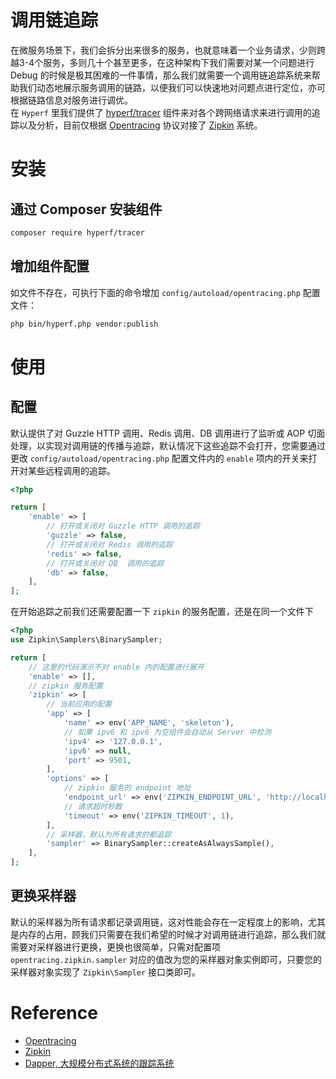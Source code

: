 # 调用链追踪

在微服务场景下，我们会拆分出来很多的服务，也就意味着一个业务请求，少则跨越3-4个服务，多则几十个甚至更多，在这种架构下我们需要对某一个问题进行 Debug 的时候是极其困难的一件事情，那么我们就需要一个调用链追踪系统来帮助我们动态地展示服务调用的链路，以便我们可以快速地对问题点进行定位，亦可根据链路信息对服务进行调优。   
在 `Hyperf` 里我们提供了 [hyperf/tracer](https://github.com/hyperf-cloud/tracer) 组件来对各个跨网络请求来进行调用的追踪以及分析，目前仅根据 [Opentracing](https://opentracing.io) 协议对接了 [Zipkin](https://zipkin.io/) 系统。

# 安装

## 通过 Composer 安装组件

```bash
composer require hyperf/tracer
```

## 增加组件配置

如文件不存在，可执行下面的命令增加 `config/autoload/opentracing.php` 配置文件：

```bash
php bin/hyperf.php vendor:publish
```

# 使用

## 配置

默认提供了对 Guzzle HTTP 调用、Redis 调用、DB 调用进行了监听或 AOP 切面处理，以实现对调用链的传播与追踪，默认情况下这些追踪不会打开，您需要通过更改 `config/autoload/opentracing.php` 配置文件内的 `enable` 项内的开关来打开对某些远程调用的追踪。

```php
<?php

return [
    'enable' => [
        // 打开或关闭对 Guzzle HTTP 调用的追踪
        'guzzle' => false,
        // 打开或关闭对 Redis 调用的追踪
        'redis' => false,
        // 打开或关闭对 DB  调用的追踪
        'db' => false,
    ],
];
```

在开始追踪之前我们还需要配置一下 `zipkin` 的服务配置，还是在同一个文件下

```php
<?php
use Zipkin\Samplers\BinarySampler;

return [
    // 这里的代码演示不对 enable 内的配置进行展开
    'enable' => [],
    // zipkin 服务配置
    'zipkin' => [
        // 当前应用的配置
        'app' => [
            'name' => env('APP_NAME', 'skeleton'),
            // 如果 ipv6 和 ipv6 为空组件会自动从 Server 中检测
            'ipv4' => '127.0.0.1',
            'ipv6' => null,
            'port' => 9501,
        ],
        'options' => [
            // zipkin 服务的 endpoint 地址
            'endpoint_url' => env('ZIPKIN_ENDPOINT_URL', 'http://localhost:9411/api/v2/spans'),
            // 请求超时秒数
            'timeout' => env('ZIPKIN_TIMEOUT', 1),
        ],
        // 采样器，默认为所有请求的都追踪
        'sampler' => BinarySampler::createAsAlwaysSample(),
    ],
];
```

## 更换采样器

默认的采样器为所有请求都记录调用链，这对性能会存在一定程度上的影响，尤其是内存的占用，顾我们只需要在我们希望的时候才对调用链进行追踪，那么我们就需要对采样器进行更换，更换也很简单，只需对配置项 `opentracing.zipkin.sampler` 对应的值改为您的采样器对象实例即可，只要您的采样器对象实现了 `Zipkin\Sampler` 接口类即可。


# Reference
- [Opentracing](https://opentracing.io)
- [Zipkin](https://zipkin.io/)
- [Dapper, 大规模分布式系统的跟踪系统](https://bigbully.github.io/Dapper-translation/)
